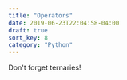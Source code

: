 ```yaml
---
title: "Operators"
date: 2019-06-23T22:04:58-04:00
draft: true
sort_key: 8
category: "Python"
---
```


Don't forget ternaries!
